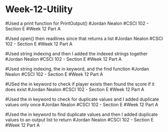 # Week-12-Utility

#Used a print function for PrintOutput()
#Jordan Nealon
#CSCI 102 - Section E
#Week 12 Part A

#Used open() then readlines since that returns a list
#Jordan Nealon
#CSCI 102 - Section E
#Week 12 Part A

#Used string indexing and then I added the indexed strings together
#Jordan Nealon
#CSCI 102 - Section E
#Week 12 Part A

#Used string indexing, the in keyword, and the find function
#Jordan Nealon
#CSCI 102 - Section E
#Week 12 Part A

#USed the in keyword to check if player exists then found the score if it does exist
#Jordan Nealon
#CSCI 102 - Section E
#Week 12 Part A

#Used the in keyword to check for duplicate values and I added duplicate values only once
#Jordan Nealon
#CSCI 102 - Section E
#Week 12 Part A

#Used the in keyword to find duplicate values and then I added duplicate values to an output list to return
#Jordan Nealon
#CSCI 102 - Section E
#Week 12 Part A
